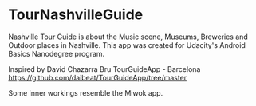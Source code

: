# TourNashvilleGuide

Nashville Tour Guide is about the Music scene, Museums, Breweries and Outdoor places in Nashville.
This app was created for Udacity's Android Basics Nanodegree program.

Inspired by David Chazarra Bru
TourGuideApp - Barcelona
<https://github.com/daibeat/TourGuideApp/tree/master>

Some inner workings resemble the Miwok app.
